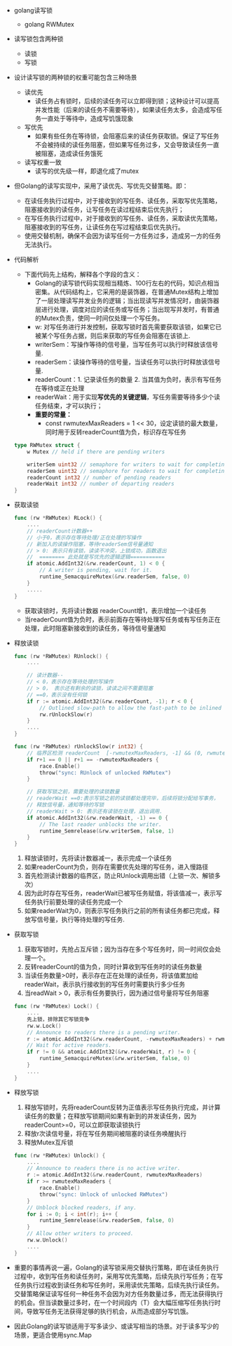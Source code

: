 
- golang读写锁
    
    - golang RWMutex
- 读写锁包含两种锁
    - 读锁
    - 写锁
- 设计读写锁的两种锁的权重可能包含三种场景
    
    - 读优先
        - 读任务占有锁时，后续的读任务可以立即得到锁；这种设计可以提高并发性能（后来的读任务不需要等待），如果读任务太多，会造成写任务一直处于等待中，造成写饥饿现象
    - 写优先
        - 如果有些任务在等待锁，会阻塞后来的读任务获取锁。保证了写任务不会被持续的读任务阻塞，但如果写任务过多，又会导致读任务一直被阻塞，造成读任务饿死
    - 读写权重一致
        - 读写的优先级一样，即退化成了mutex
- 但Golang的读写实现中，采用了读优先、写优先交替策略。即：
    
    - 在读任务执行过程中，对于接收到的写任务、读任务，采取写优先策略，阻塞接收到的读任务，让写任务在读过程结束后优先执行；
    - 在写任务执行过程中，对于接收到的写任务、读任务，采取读优先策略，阻塞接收到的写任务，让读任务在写过程结束后优先执行。
    - 使用交替机制，确保不会因为读写任何一方任务过多，造成另一方的任务无法执行。
- 代码解析
    
    - 下面代码先上结构，解释各个字段的含义：
        - Golang的读写锁代码实现相当精炼、100行左右的代码，知识点相当密集。从代码结构上，它采用的是装饰器，在普通Mutex结构上增加了一层处理读写并发业务的逻辑；当出现读写并发情况时，由装饰器层进行处理，调度对应的读任务或写任务；当出现写并发时，有普通的Mutex负责，使同一时间仅处理一个写任务。
        - w: 对写任务进行并发控制，获取写锁时首先需要获取该锁，如果它已被某个写任务占据，则后来获取的写任务会阻塞在该锁上.
        - writerSem：写操作等待的信号量，当写任务可以执行时释放该信号量.
        - readerSem：读操作等待的信号量，当读任务可以执行时释放该信号量.
        - readerCount：1. 记录读任务的数量 2. 当其值为负时，表示有写任务在等待或正在处理
        - readerWait：用于实现**写优先的关键逻辑**，写任务需要等待多少个读任务结束，才可以执行；
        - **重要的常量：**
            - const rwmutexMaxReaders = 1 << 30，设定读锁的最大数量，同时用于反转readerCount值为负，标识存在写任务
    
    ```go
    type RWMutex struct {
        w Mutex // held if there are pending writers
    
        writerSem uint32 // semaphore for writers to wait for completing readers
        readerSem uint32 // semaphore for readers to wait for completing writers
        readerCount int32 // number of pending readers
        readerWait int32 // number of departing readers
    }
    ```
    
- 获取读锁
    
    ```go
    func (rw *RWMutex) RLock() {
        ....
        // readerCount计数器++
        // 小于0，表示存在等待处理/正在处理的写操作
        // 新加入的读操作阻塞，等待readerSem信号量通知
        // > 0: 表示只有读锁，读读不冲突，上锁成功，函数退出    
        //  ======== 此处就是写优先的逻辑逻辑===========
    	if atomic.AddInt32(&rw.readerCount, 1) < 0 {
    		// A writer is pending, wait for it.
    		runtime_SemacquireMutex(&rw.readerSem, false, 0)
    	}
        .....
    }
    ```
    
    - 获取读锁时，先将读计数器 readerCount增1，表示增加一个读任务
    - 当readerCount值为负时，表示前面存在等待处理写任务或有写任务正在处理，此时阻塞新接收到的读任务，等待信号量通知
- 释放读锁
    
    ```go
    func (rw *RWMutex) RUnlock() {
        ....
    
        // 读计数器--
        // < 0，表示存在等待处理的写操作
        // > 0， 表示还有剩余的读锁，读读之间不需要阻塞
        // ==0，表示没有任何锁
    	if r := atomic.AddInt32(&rw.readerCount, -1); r < 0 {
    		// Outlined slow-path to allow the fast-path to be inlined
    		rw.rUnlockSlow(r)
    	}
    	....
    }
    
    func (rw *RWMutex) rUnlockSlow(r int32) {
        // 临界区检测 readerCount  [-rwmutexMaxReaders, -1] && (0, rwmutexMaxReaders)
    	if r+1 == 0 || r+1 == -rwmutexMaxReaders {
    		race.Enable()
    		throw("sync: RUnlock of unlocked RWMutex")
    	}
    
    	// 获取写锁之前，需要处理的读锁数量
        // readerWait ==0:表示写锁之前的读锁都处理完毕，后续将锁分配给写事务，
        // 释放信号量，通知等待的写锁
        // readerWait > 0: 表示还有读锁在处理，退出调用.
    	if atomic.AddInt32(&rw.readerWait, -1) == 0 {
    		// The last reader unblocks the writer.
    		runtime_Semrelease(&rw.writerSem, false, 1)
    	}
    }
    ```
    
    1. 释放读锁时，先将读计数器减一，表示完成一个读任务
    2. 如果readerCount为负，则存在需要优先处理的写任务，进入慢路径
    3. 首先检测读计数器的临界区，防止RUnlock调用出错（上锁一次、解锁多次）
    4. 因为此时存在写任务，readerWait已被写任务赋值，将该值减一，表示写任务执行前要处理的读任务完成一个
    5. 如果readerWait为0，则表示写任务执行之前的所有读任务都已完成，释放写信号量，执行等待处理的写任务.
- 获取写锁
    
    1. 获取写锁时，先抢占互斥锁；因为当存在多个写任务时，同一时间仅会处理一个。
    2. 反转readerCount的值为负，同时计算收到写任务时的读任务数量
    3. 当读任务数量>0时，表示存在正在处理的读任务，将该值累加给readerWait，表示执行接收到的写任务时需要执行多少任务
    4. 当readWait > 0，表示有任务要执行，因为通过信号量将写任务阻塞
    
    ```go
    func (rw *RWMutex) Lock() {
        ....
        先上锁，排除其它写锁竞争
    	rw.w.Lock()
    	// Announce to readers there is a pending writer.
    	r := atomic.AddInt32(&rw.readerCount, -rwmutexMaxReaders) + rwmutexMaxReaders
    	// Wait for active readers.
    	if r != 0 && atomic.AddInt32(&rw.readerWait, r) != 0 {
    		runtime_SemacquireMutex(&rw.writerSem, false, 0)
    	}
        ....
    }
    ```
    
- 释放写锁
    
    1. 释放写锁时，先将readerCount反转为正值表示写任务执行完成，并计算读任务的数量；在释放写锁期间如果有新到的并发读任务，因为readerCount>=0，可以立即获取读锁执行
    2. 释放r次读信号量，将在写任务期间被阻塞的读任务唤醒执行
    3. 释放Mutex互斥锁
    
    ```go
    func (rw *RWMutex) Unlock() {
        ....
    	// Announce to readers there is no active writer.
    	r := atomic.AddInt32(&rw.readerCount, rwmutexMaxReaders)
    	if r >= rwmutexMaxReaders {
    		race.Enable()
    		throw("sync: Unlock of unlocked RWMutex")
    	}
    	// Unblock blocked readers, if any.
    	for i := 0; i < int(r); i++ {
    		runtime_Semrelease(&rw.readerSem, false, 0)
    	}
    	// Allow other writers to proceed.
    	rw.w.Unlock()
    	....
    }
    ```
    
- 重要的事情再说一遍，Golang的读写锁采用交替执行策略，即在读任务执行过程中，收到写任务和读任务时，采用写优先策略，后续先执行写任务；在写任务执行过程收到读任务和写任务时，采用读优先策略，后续先执行读任务。交替策略保证读写任何一种任务不会因为对方任务数量过多，而无法获得执行的机会。但当读数量过多时，在一个时间段内（T）会大幅压缩写任务执行时间，导致写任务无法获得足够的执行机会，从而造成部分写饥饿。
    
- 因此Golang的读写锁适用于写多读少、或读写相当的场景。对于读多写少的场景，更适合使用sync.Map